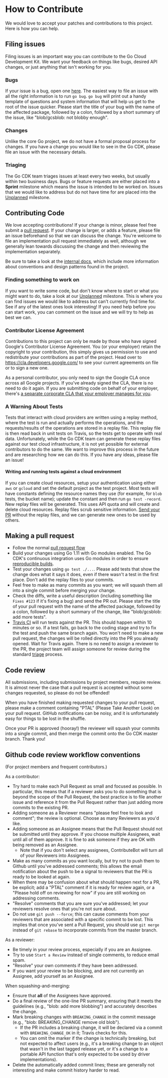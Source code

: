 # How to Contribute

We would love to accept your patches and contributions to this project. Here is
how you can help.

## Filing issues

Filing issues is an important way you can contribute to the Go Cloud Development
Kit. We want your feedback on things like bugs, desired API changes, or just
anything that isn't working for you.

### Bugs

If your issue is a bug, open one
[here](https://github.com/google/go-cloud/issues/new). The easiest way to file
an issue with all the right information is to run `go bug`. `go bug` will print
out a handy template of questions and system information that will help us get
to the root of the issue quicker. Please start the title of your bug with the
name of the affected package, followed by a colon, followed by a short summary
of the issue, like "blob/gcsblob: not blobby enough".

### Changes

Unlike the core Go project, we do not have a formal proposal process for
changes. If you have a change you would like to see in the Go CDK, please file
an issue with the necessary details.

### Triaging

The Go CDK team triages issues at least every two weeks, but usually within two
business days. Bugs or feature requests are either placed into a **Sprint**
milestone which means the issue is intended to be worked on. Issues that we
would like to address but do not have time for are placed into the [Unplanned][]
milestone.

[Unplanned]: https://github.com/google/go-cloud/milestone/2

## Contributing Code

We love accepting contributions! If your change is minor, please feel free
submit a [pull request](https://help.github.com/articles/about-pull-requests/).
If your change is larger, or adds a feature, please file an issue beforehand so
that we can discuss the change. You're welcome to file an implementation pull
request immediately as well, although we generally lean towards discussing the
change and then reviewing the implementation separately.

Be sure to take a look at the [internal docs][], which include more information
about conventions and design patterns found in the project.

[internal docs]: internal/docs/README.md

### Finding something to work on

If you want to write some code, but don't know where to start or what you might
want to do, take a look at our [Unplanned][] milestone. This is where you can
find issues we would like to address but can't currently find time for. See if
any of the latest ones look interesting! If you need help before you can start
work, you can comment on the issue and we will try to help as best we can.

### Contributor License Agreement

Contributions to this project can only be made by those who have signed Google's
Contributor License Agreement. You (or your employer) retain the copyright to
your contribution, this simply gives us permission to use and redistribute your
contributions as part of the project. Head over to
<https://cla.developers.google.com/> to see your current agreements on file or
to sign a new one.

As a personal contributor, you only need to sign the Google CLA once across all
Google projects. If you've already signed the CLA, there is no need to do it
again. If you are submitting code on behalf of your employer, there's
[a separate corporate CLA that your employer manages for you](https://opensource.google.com/docs/cla/#external-contributors).

### A Warning About Tests

Tests that interact with cloud providers are written using a replay method,
where the test is run and actually performs the operations, and the
requests/results of the operations are stored in a replay file. This replay file
is then read back in unit tests on Travis, so the tests get to operate with real
data. Unfortunately, while the Go CDK team can generate these replay files
against our test cloud infrastructure, it is not yet possible for external
contributors to do the same. We want to improve this process in the future and
are researching how we can do this. If you have any ideas, please file an issue!

#### Writing and running tests against a cloud environment

If you can create cloud resources, setup your authentication using either `aws`
or `gcloud` and set the default project as the test project. Most tests will
have constants defining the resource names they use (for example, for `blob`
tests, the bucket name); update the constant and then run `go test -record`. New
replay files will be generated. This uses API quota and will create and delete
cloud resources. Replay files scrub sensitive information.
[Send your PR](#making-a-pull-request) without the replay files, and we can
generate new ones to be used by others.

## Making a pull request

*   Follow the normal
    [pull request flow](https://help.github.com/articles/creating-a-pull-request/)
*   Build your changes using Go 1.11 with Go modules enabled. The Go CDK's
    continuous integration uses Go modules in order to ensure
    [reproducible builds](https://research.swtch.com/vgo-repro).
*   Test your changes using `go test ./...`. Please add tests that show the
    change does what it says it does, even if there wasn't a test in the first
    place. Don't add the replay files to your commits.
*   Feel free to make as many commits as you want; we will squash them all into
    a single commit before merging your change.
*   Check the diffs, write a useful description (including something like
    `Fixes #123` if it's fixing a bug) and send the PR out. Please start the
    title of your pull request with the name of the affected package, followed
    by a colon, followed by a short summary of the change, like "blob/gcsblob:
    add more tests".
*   [Travis CI](http://travis-ci.com) will run tests against the PR. This should
    happen within 10 minutes or so. If a test fails, go back to the coding stage
    and try to fix the test and push the same branch again. You won't need to
    make a new pull request, the changes will be rolled directly into the PR you
    already opened. Wait for Travis again. There is no need to assign a reviewer
    to the PR, the project team will assign someone for review during the
    standard [triage](#triaging) process.

## Code review

All submissions, including submissions by project members, require review. It is
almost never the case that a pull request is accepted without some changes
requested, so please do not be offended!

When you have finished making requested changes to your pull request, please
make a comment containing "PTAL" (Please Take Another Look) on your pull
request. GitHub notifications can be noisy, and it is unfortunately easy for
things to be lost in the shuffle.

Once your PR is approved (hooray!) the reviewer will squash your commits into a
single commit, and then merge the commit onto the Go CDK master branch. Thank
you!

## Github code review workflow conventions

(For project members and frequent contributors.)

As a contributor:

-   Try hard to make each Pull Request as small and focused as possible. In
    particular, this means that if a reviewer asks you to do something that is
    beyond the scope of the Pull Request, the best practice is to file another
    issue and reference it from the Pull Request rather than just adding more
    commits to the existing PR.
-   Adding someone as a Reviewer means "please feel free to look and comment";
    the review is optional. Choose as many Reviewers as you'd like.
-   Adding someone as an Assignee means that the Pull Request should not be
    submitted until they approve. If you choose multiple Assignees, wait until
    all of them approve. It is fine to ask someone if they are OK with being
    removed as an Assignee.
    -   Note that if you don't select any assignees, ContributeBot will turn all
        of your Reviewers into Assignees.
-   Make as many commits as you want locally, but try not to push them to Github
    until you've addressed comments; this allows the email notification about
    the push to be a signal to reviewers that the PR is ready to be looked at
    again.
-   When there may be confusion about what should happen next for a PR, be
    explicit; add a "PTAL" comment if it is ready for review again, or a "Please
    hold off on reviewing for now" if you are still working on addressing
    comments.
-   "Resolve" comments that you are sure you've addressed; let your reviewers
    resolve ones that you're not sure about.
-   Do not use `git push --force`; this can cause comments from your reviewers
    that are associated with a specific commit to be lost. This implies that
    once you've sent a Pull Request, you should use `git merge` instead of `git
    rebase` to incorporate commits from the master branch.

As a reviewer:

-   Be timely in your review process, especially if you are an Assignee.
-   Try to use `Start a Review` instead of single comments, to reduce email
    spam.
-   "Resolve" your own comments if they have been addressed.
-   If you want your review to be blocking, and are not currently an Assignee,
    add yourself as an Assignee.

When squashing-and-merging:

-   Ensure that **all** of the Assignees have approved.
-   Do a final review of the one-line PR summary, ensuring that it meets the
    guidelines (e.g., "blob: add more blobbing") and accurately describes the
    change.
-   Mark breaking changes with `BREAKING_CHANGE` in the commit message (e.g.,
    "blob: BREAKING_CHANGE remove old blob").
    -   If the PR includes a breaking change, it will be declared via a commit
        with `BREAKING_CHANGE_OK` in it; Travis checks for this.
    -   You can omit the marker if the change is technically breaking, but not
        expected to affect users (e.g., it's a breaking change to an object that
        wasn't in the last tagged release yet, or it's a change to a portable
        API function that's only expected to be used by driver implementations).
-   Delete the automatically added commit lines; these are generally not
    interesting and make commit history harder to read.
